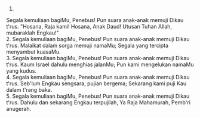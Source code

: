 1.
Segala kemuliaan bagiMu, Penebus!
Pun suara anak-anak memuji Dikau t'rus.
"Hosana, Raja kami! Hosana, Anak Daud!
Utusan Tuhan Allah, mubaraklah Engkau!"
<br>
2.
Segala kemuliaan bagiMu, Penebus!
Pun suara anak-anak memuji Dikau t'rus.
Malaikat dalam sorga memuji namaMu;
Segala yang tercipta menyambut kuasaMu.
<br>
3.
Segala kemuliaan bagiMu, Penebus!
Pun suara anak-anak memuji Dikau t'rus.
Kaum Israel dahulu menghias jalanMu;
Pun kami mengelukan namaMu yang kudus.
<br>
4.
Segala kemuliaan bagiMu, Penebus!
Pun suara anak-anak memuji Dikau t'rus.
Seb'lum Engkau sengsara, pujian bergema;
Sekarang kami puji Kau dalam t'rang baka.
<br>
5.
Segala kemuliaan bagiMu, Penebus!
Pun suara anak-anak memuji Dikau t'rus.
Dahulu dan sekarang Engkau terpujilah,
Ya Raja Mahamurah, Pemb'ri anugerah.